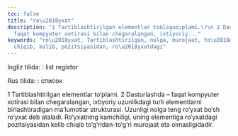 ```yaml
---
toc: false
title: "ro\u2018yxat"
description: "1 Tartiblashtirilgan elementlar to&lsquo;plami.\r\n 2 Dasturlashda &ndash;
  faqat kompyuter xotirasi bilan chegaralangan, ixtiyoriy..."
keywords: "ro\u2018yxat, Tartiblashtirilgan, nolga, murojaat, to\u2018g\u2018ri, to\u2018g\u2018ridan,
  chiqib, kelib, pozitsiyasidan, ro\u2018yxatdagi"
---
```


Ingliz tilida:
:   list registor

Rus tilida:
:   список

1 Tartiblashtirilgan elementlar to‘plami.
 2 Dasturlashda – faqat kompyuter xotirasi bilan chegaralangan, ixtiyoriy uzunlikdagi turli elementlarni birlashtiradigan ma’lumotlar strukturasi. Uzunligi nolga teng ro‘yxat bo‘sh ro‘yxat deb ataladi. Ro‘yxatning kamchiligi, uning elementiga ro‘yxatdagi pozitsiyasidan kelib chiqib to‘g‘ridan-to‘g‘ri murojaat eta olmasligidadir.